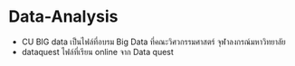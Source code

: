 # Data-Analysis
- CU BIG data เป็นไฟล์ที่อบรม Big Data ที่คณะวิศวกรรมศาสตร์ จุฬาลงกรณ์มหาวิทยาลัย 
- dataquest ไฟล์ที่เรียน online จาก Data quest
